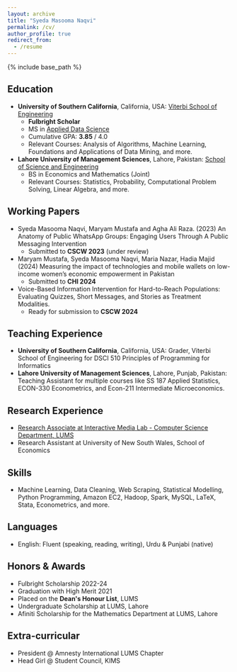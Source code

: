 ```yaml
---
layout: archive
title: "Syeda Masooma Naqvi"
permalink: /cv/
author_profile: true
redirect_from:
  - /resume
---
```


{% include base_path %}


## Education

- **University of Southern California**, California, USA: [Viterbi School of Engineering](https://www.usc.edu/)
  - **Fulbright Scholar**
  - MS in [Applied Data Science](https://www.cs.usc.edu/academic-programs/masters/data-science/)
  - Cumulative GPA: **3.85** / 4.0
  - Relevant Courses: Analysis of Algorithms, Machine Learning, Foundations and Applications of Data Mining, and more.
- **Lahore University of Management Sciences**, Lahore, Pakistan: [School of Science and Engineering](https://lums.edu.pk/)
  - BS in Economics and Mathematics (Joint)
  - Relevant Courses: Statistics, Probability, Computational Problem Solving, Linear Algebra, and more.

## Working Papers

- Syeda Masooma Naqvi, Maryam Mustafa and Agha Ali Raza. (2023) An Anatomy of Public WhatsApp Groups: Engaging Users Through A Public Messaging Intervention
  - Submitted to **CSCW 2023** (under review)
- Maryam Mustafa, Syeda Masooma Naqvi, Maria Nazar, Hadia Majid (2024) Measuring the impact of technologies and mobile wallets on low-income women’s economic empowerment in Pakistan
  - Submitted to **CHI 2024**
- Voice-Based Information Intervention for Hard-to-Reach Populations: Evaluating Quizzes, Short Messages, and Stories as Treatment Modalities.
  - Ready for submission to **CSCW 2024**

## Teaching Experience

- **University of Southern California**, California, USA: Grader, Viterbi School of Engineering for DSCI 510 Principles of Programming for Informatics
- **Lahore University of Management Sciences**, Lahore, Punjab, Pakistan: Teaching Assistant for multiple courses like SS 187 Applied Statistics, ECON-330 Econometrics, and Econ-211 Intermediate Microeconomics.

## Research Experience

- [Research Associate at Interactive Media Lab - Computer Science Department, LUMS](https://www.maryamustafa.com/people#h.urm5je9s3go1)
- Research Assistant at University of New South Wales, School of Economics

## Skills

- Machine Learning, Data Cleaning, Web Scraping, Statistical Modelling, Python Programming, Amazon EC2, Hadoop, Spark, MySQL, LaTeX, Stata, Econometrics, and more.

## Languages

- English: Fluent (speaking, reading, writing), Urdu & Punjabi (native)

## Honors & Awards

- Fulbright Scholarship 2022-24
- Graduation with High Merit 2021
- Placed on the **Dean's Honour List**, LUMS
- Undergraduate Scholarship at LUMS, Lahore
- Afiniti Scholarship for the Mathematics Department at LUMS, Lahore

## Extra-curricular

- President @ Amnesty International LUMS Chapter
- Head Girl @ Student Council, KIMS
